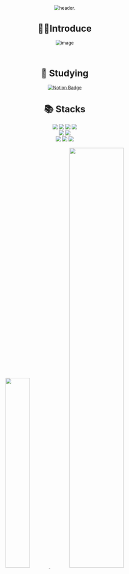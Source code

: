 
<div align = center>

![header](https://capsule-render.vercel.app/api?type=waving&color=FFB6C1&height=140&section=header&text=YUJIN4STH00&fontColor=000000&fontSize=30&animation=fadeIn&fontAlignY=35).

# 🙆‍♀️Introduce 
![image](https://github.com/user-attachments/assets/7ca0e1fc-5ff6-49a5-a6ac-f95a4b90bd08)


<br>

# 🔰 Studying

<a href="https://www.notion.so/297721294fa6404e8c9f95b426b8c508" target="_blank">
  <img src="https://img.shields.io/badge/Notion%20%E2%86%97-FFC0CB?style=for-the-badge&logo=notion&logoColor=black" alt="Notion Badge">
</a>
<br>

#  📚 Stacks
<div align=center> 
  <!-- Backend Technologies -->
<img src="https://img.shields.io/badge/java-007396?style=for-the-badge&logo=java&logoColor=white">
<img src="https://img.shields.io/badge/mysql-4479A1?style=for-the-badge&logo=mysql&logoColor=white">
<img src="https://img.shields.io/badge/spring%20boot-6DB33F?style=for-the-badge&logo=springboot&logoColor=white">
<img src="https://img.shields.io/badge/jpa-FF7800?style=for-the-badge&logo=&logoColor=white"> <!-- JPA는 전용 로고가 없어 색상만 지정 -->
<br>

<!-- Frontend Technologies -->
<img src="https://img.shields.io/badge/javascript-F7DF1E?style=for-the-badge&logo=javascript&logoColor=black">
<img src="https://img.shields.io/badge/bootstrap-7952B3?style=for-the-badge&logo=bootstrap&logoColor=white">
<br>

<!-- Other Tools -->
<img src="https://img.shields.io/badge/python-3776AB?style=for-the-badge&logo=python&logoColor=white">
<img src="https://img.shields.io/badge/git-F05032?style=for-the-badge&logo=git&logoColor=white">
<img src="https://img.shields.io/badge/github-181717?style=for-the-badge&logo=github&logoColor=white">

  <br>
</div>

<br>
<div align=center> 
  <a href="https://github.com/anuraghazra/github-readme-stats">
    <img src="https://github-readme-stats.vercel.app/api/top-langs/?username=yujin4sth00&layout=donut&show_icons=true&theme=material-palenight&hide_border=true&bg_color=FFF0F5&icon_color=483D8B&text_color=696969&title_color=000000&count_private=true&exclude_repo=Face-Transfer-Application" width=39% />
    <a href="https://github.com/anuraghazra/github-readme-stats">
  <img src="https://github-readme-stats.vercel.app/api?username=yujin4sth00&show_icons=true&theme=material-palenight&hide_border=true&bg_color=FFF0F5&icon_color=483D8B&text_color=696969&title_color=000000&count_private=true" width=58% />
</a>    


</div>


